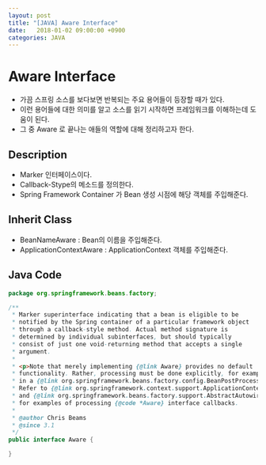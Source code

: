 ```yaml
---
layout: post
title: "[JAVA] Aware Interface"
date:   2018-01-02 09:00:00 +0900
categories: JAVA
---
```


# Aware Interface

 - 가끔 스프링 소스를 보다보면 반복되는 주요 용어들이 등장할 때가 있다.
 - 이런 용어들에 대한 의미를 알고 소스를 읽기 시작하면 프레임워크를 이해하는데 도움이 된다.
 - 그 중 Aware 로 끝나는 애들의 역할에 대해 정리하고자 한다.

## Description
 - Marker 인터페이스이다.
 - Callback-Stype의 메소드를 정의한다.
 - Spring Framework Container 가 Bean 생성 시점에 해당 객체를 주입해준다.

## Inherit Class
 - BeanNameAware : Bean의 이름을 주입해준다.
 - ApplicationContextAware : ApplicationContext 객체를 주입해준다.

## Java Code
~~~java
package org.springframework.beans.factory;

/**
 * Marker superinterface indicating that a bean is eligible to be
 * notified by the Spring container of a particular framework object
 * through a callback-style method. Actual method signature is
 * determined by individual subinterfaces, but should typically
 * consist of just one void-returning method that accepts a single
 * argument.
 *
 * <p>Note that merely implementing {@link Aware} provides no default
 * functionality. Rather, processing must be done explicitly, for example
 * in a {@link org.springframework.beans.factory.config.BeanPostProcessor BeanPostProcessor}.
 * Refer to {@link org.springframework.context.support.ApplicationContextAwareProcessor}
 * and {@link org.springframework.beans.factory.support.AbstractAutowireCapableBeanFactory}
 * for examples of processing {@code *Aware} interface callbacks.
 *
 * @author Chris Beams
 * @since 3.1
 */
public interface Aware {

}
~~~




